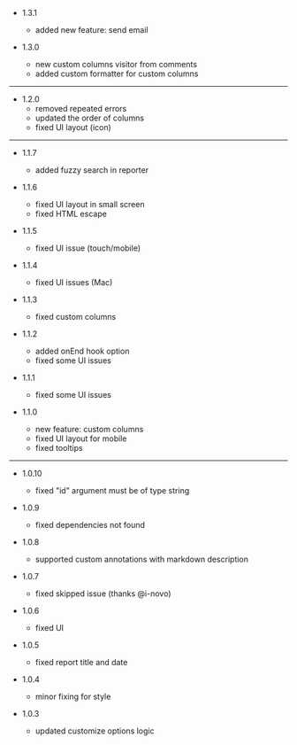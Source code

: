 
* 1.3.1
  - added new feature: send email

* 1.3.0
  - new custom columns visitor from comments
  - added custom formatter for custom columns

---

* 1.2.0
  - removed repeated errors
  - updated the order of columns
  - fixed UI layout (icon)

---


* 1.1.7
  - added fuzzy search in reporter

* 1.1.6
  - fixed UI layout in small screen
  - fixed HTML escape

* 1.1.5
  - fixed UI issue (touch/mobile)

* 1.1.4
  - fixed UI issues (Mac)

* 1.1.3
  - fixed custom columns

* 1.1.2
  - added onEnd hook option
  - fixed some UI issues

* 1.1.1
  - fixed some UI issues

* 1.1.0
  - new feature: custom columns
  - fixed UI layout for mobile
  - fixed tooltips

---

* 1.0.10
  - fixed "id" argument must be of type string

* 1.0.9
  - fixed dependencies not found

* 1.0.8
  - supported custom annotations with markdown description

* 1.0.7
  - fixed skipped issue (thanks @i-novo)

* 1.0.6
  - fixed UI

* 1.0.5
  - fixed report title and date

* 1.0.4
  - minor fixing for style

* 1.0.3
  - updated customize options logic